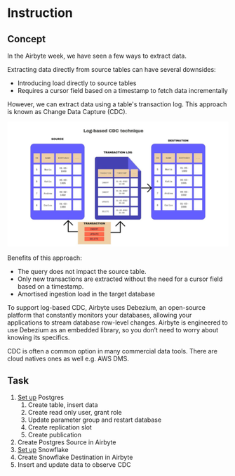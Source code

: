 # Instruction

## Concept 

In the Airbyte week, we have seen a few ways to extract data.

Extracting data directly from source tables can have several downsides: 
- Introducing load directly to source tables 
- Requires a cursor field based on a timestamp to fetch data incrementally

However, we can extract data using a table's transaction log. This approach is known as Change Data Capture (CDC). 

![images/cdc.jpeg](images/cdc.jpeg)

Benefits of this approach: 
- The query does not impact the source table. 
- Only new transactions are extracted without the need for a cursor field based on a timestamp. 
- Amortised ingestion load in the target database

To support log-based CDC, Airbyte uses Debezium, an open-source platform that constantly monitors your databases, allowing your applications to stream database row-level changes. Airbyte is engineered to use Debezium as an embedded library, so you don’t need to worry about knowing its specifics.

CDC is often a common option in many commercial data tools. There are cloud natives ones as well e.g. AWS DMS.

## Task
1. [Set up](https://docs.airbyte.com/integrations/sources/postgres#configuring-postgres-connector-with-change-data-capture-cdc) Postgres
   1. Create table, insert data
   2. Create read only user, grant role
   3. Update parameter group and restart database
   4. Create replication slot
   5. Create publication
2. Create Postgres Source in Airbyte
3. [Set up](https://docs.airbyte.com/integrations/destinations/snowflake) Snowflake
4. Create Snowflake Destination in Airbyte
5. Insert and update data to observe CDC

